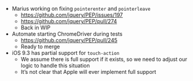 * Marius working on fixing `pointerenter` and `pointerleave`
  * https://github.com/jquery/PEP/issues/197
  * https://github.com/jquery/PEP/pull/274
  * Back in WIP
* Automate starting ChromeDriver during tests
  * https://github.com/jquery/PEP/pull/245
  * Ready to merge
* iOS 9.3 has partial support for `touch-action`
  * We assume there is full support if it exists, so we need to adjust our logic to handle this situation
  * It’s not clear that Apple will ever implement full support
